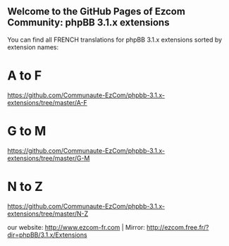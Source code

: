## Welcome to the GitHub Pages of Ezcom Community: phpBB 3.1.x extensions

You can find all FRENCH translations for phpBB 3.1.x extensions sorted by extension names:

# A to F
https://github.com/Communaute-EzCom/phpbb-3.1.x-extensions/tree/master/A-F
# G to M
https://github.com/Communaute-EzCom/phpbb-3.1.x-extensions/tree/master/G-M
# N to Z
https://github.com/Communaute-EzCom/phpbb-3.1.x-extensions/tree/master/N-Z

our website: http://www.ezcom-fr.com | Mirror: http://ezcom.free.fr/?dir=phpBB/3.1.x/Extensions
